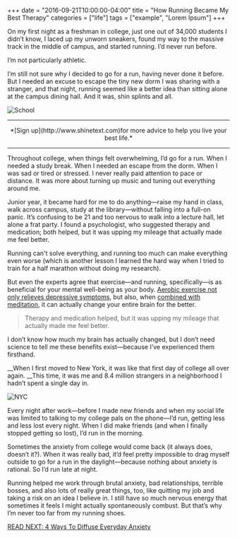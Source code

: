 +++
  date = "2016-09-21T10:00:00-04:00"
  title = "How Running Became My Best Therapy"
  categories = ["life"]
  tags = ["example", "Lorem Ipsum"]
+++



<span class="dropcap">O</span>n my first night as a freshman in college, just one out of 34,000 students I didn’t know, I laced up my unworn sneakers, found my way to the massive track in the middle of campus, and started running. I’d never run before. 

I’m not particularly athletic. 

I’m still not sure why I decided to go for a run, having never done it before. But I needed an excuse to escape the tiny new dorm I was sharing with a stranger, and that night, running seemed like a better idea than sitting alone at the campus dining hall. And it was, shin splints and all.

![School](//images.contentful.com/awpxl2koull4/3KqFZX83m0CCOiyII6kCi4/b635f7db3b7e9745cb06b2c9e5879bfc/BB76EYQM84.jpg)

---

<center>*[Sign up](http://www.shinetext.com)for more advice to help you live your best life.* </center>

---


Throughout college, when things felt overwhelming, I’d go for a run. When I needed a study break. When I needed an escape from the dorm. When I was sad or tired or stressed. I never really paid attention to pace or distance. It was more about turning up music and tuning out everything around me.

Junior year, it became hard for me to do anything—raise my hand in class, walk across campus, study at the library—without falling into a full-on panic. It’s confusing to be 21 and too nervous to walk into a lecture hall, let alone a frat party. I found a psychologist, who suggested therapy and medication; both helped, but it was upping my mileage that actually made me feel better.

Running can't solve everything, and running too much can make everything even worse (which is another lesson I learned the hard way when I tried to train for a half marathon without doing my research). 

But even the experts agree that exercise—and running, specifically—is as beneficial for your mental well-being as your body. <a href="http://www.ncbi.nlm.nih.gov/pmc/articles/PMC474733/" target="blank">Aerobic exercise not only relieves depressive symptoms</a>, but also, when <a href="http://nymag.com/scienceofus/2016/03/how-running-and-meditation-change-the-brains-of-the-depressed.html" target="_blank">combined with meditation</a>, it can actually change your entire brain for the better.

> Therapy and medication helped, but it was upping my mileage that actually made me feel better.

I don’t know how much my brain has actually changed, but I don’t need science to tell me these benefits exist—because I’ve experienced them firsthand.

__When I first moved to New York, it was like that first day of college all over again. __This time, it was me and 8.4 million strangers in a neighborhood I hadn’t spent a single day in. 

![NYC](//images.contentful.com/awpxl2koull4/5t6W43pEg8uwEoIGi6Uk4q/c8d3edbdf036fc7f41395d3f13d8ea50/94356BMTJ5.jpg)

Every night after work—before I made new friends and when my social life was limited to talking to my college pals on the phone—I’d run, getting less and less lost every night. When I did make friends (and when I finally stopped getting so lost), I’d run in the morning.

Sometimes the anxiety from college would come back (it always does, doesn’t it?). When it was really bad, it’d feel pretty impossible to drag myself outside to go for a run in the daylight—because nothing about anxiety is rational. So I’d run late at night.

Running helped me work through brutal anxiety, bad relationships, terrible bosses, and also lots of really great things, too, like quitting my job and taking a risk on an idea I believe in. I still have so much nervous energy that sometimes it feels I might actually spontaneously combust. But that’s why I’m never too far from my running shoes.

[READ NEXT: 4 Ways To Diffuse Everyday Anxiety](http://advice.shinetext.com/articles/4-ways-to-diffuse-everyday-anxiety/)

<div class="pubexchange_module" id="pubexchange_below_content" data-pubexchange-module-id="2323"></div>

<script>(function(w, d, s, id) {
  w.PUBX=w.PUBX || {pub: "shine_text", discover: false, lazy: true};
  var js, pjs = d.getElementsByTagName(s)[0];
  if (d.getElementById(id)) return;
  js = d.createElement(s); js.id = id; js.async = true;
  js.src = "//main.pubexchange.com/loader.min.js";
  pjs.parentNode.insertBefore(js, pjs);
}(window, document, "script", "pubexchange-jssdk"));</script>

